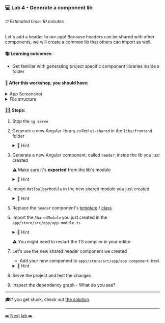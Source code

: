 ### 💻 Lab 4 - Generate a component lib

###### ⏰ Estimated time: 10 minutes

Let's add a header to our app! Because headers can be shared with other components, we will create a common lib that others can import as well.

#### 📚 Learning outcomes:

- Get familiar with generating project specific component libraries inside a folder

#### 📲 After this workshop, you should have:

<details>
  <summary>App Screenshot</summary>
  <img src="../assets/lab4_screenshot.png" width="500" alt="screenshot of lab4 result">
</details>

<details>
  <summary>File structure</summary>
  <img src="../assets/lab4_directory-structure.png" height="700" alt="lab4 file structure">
</details>

#### 🏋️‍♀️ Steps:

1. Stop the `ng serve`
2. Generate a new Angular library called `ui-shared` in the `libs/frontend` folder

   <details>
   <summary>🐳 Hint</summary>

   - it's a schematic! you've used it before in the second lab, but instead of an `app`, we now want to generate a `lib`
   - use the `--help` command to figure out how to generate it in a **directory**

   </details>

3. Generate a new Angular component, called `header`, inside the lib you just created

   ⚠️ Make sure it's **exported** from the lib's module

   <details><summary>🐳 Hint</summary>

   use `--help` to figure out how to specify under which **project** you want to generate the new component and how to automatically have it **exported**

   </details>

4. Import `MatToolbarModule` in the new shared module you just created


     <details>

   <summary>🐳 Hint</summary>

      ```ts
      import { MatToolbarModule } from '@angular/material/toolbar';

      @NgModule({
         imports: [CommonModule, MatToolbarModule],
         //...
      ```

   </details>

5. Replace the `header` component's [template](https://github.com/rarmatei/nx-workshop/tree/master/examples/lab4/libs/shared/src/lib/header/header.component.html) / [class](https://github.com/rarmatei/nx-workshop/tree/master/examples/lab4/libs/shared/src/lib/header/header.component.ts)

6. Import the `SharedModule` you just created in the `app/store/src/app/app.module.ts`

   <details>
   <summary>🐳 Hint</summary>

   ```typescript
   import { StoreUiSharedModule } from '@bg-hoard/store/ui-shared';
   ```

   </details>

   ⚠️ You might need to restart the TS compiler in your editor

7. Let's use the new shared header component we created

   - Add your new component to `apps/store/src/app/app.component.html`

    <details>
    <summary>🐳 Hint</summary>

   ```html
   <bg-hoard-header title="Board Game Hoard"></bg-hoard-header>
   <div class="container games-layout"></div>
   ```

    </details>

8. Serve the project and test the changes
9. Inspect the dependency graph - What do you see?

---

🎓If you get stuck, check out [the solution](SOLUTION.md)

---

[➡️ Next lab ➡️](../lab5/LAB.md)
